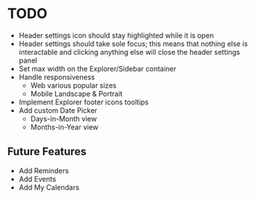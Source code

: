 # TODO
- Header settings icon should stay highlighted while it is open
- Header settings should take sole focus; this means that nothing else is interactable and clicking anything else will close the header settings panel
- Set max width on the Explorer/Sidebar container
- Handle responsiveness
  - Web various popular sizes
  - Mobile Landscape & Portrait
- Implement Explorer footer icons tooltips
- Add custom Date Picker
  - Days-in-Month view
  - Months-in-Year view

## Future Features
- Add Reminders
- Add Events
- Add My Calendars